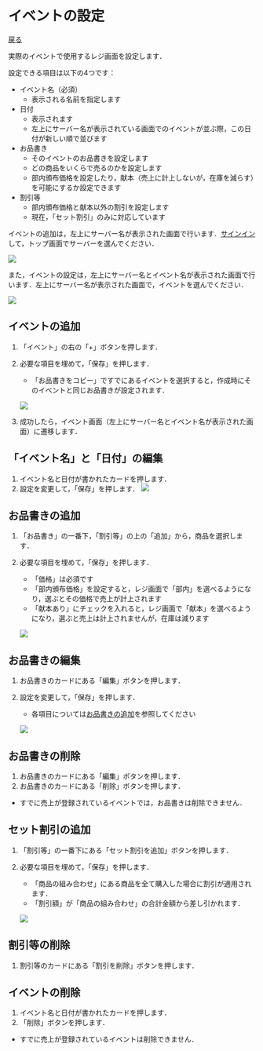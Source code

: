 # イベントの設定

[戻る](index.md)

実際のイベントで使用するレジ画面を設定します．

設定できる項目は以下の4つです：

- イベント名（必須）
  - 表示される名前を指定します
- 日付
  - 表示されます
  - 左上にサーバー名が表示されている画面でのイベントが並ぶ際，この日付が新しい順で並びます
- お品書き
  - そのイベントのお品書きを設定します
  - どの商品をいくらで売るのかを設定します
  - 部内頒布価格を設定したり，献本（売上に計上しないが，在庫を減らす）を可能にするか設定できます
- 割引等
  - 部内頒布価格と献本以外の割引を設定します
  - 現在，「セット割引」のみに対応しています

イベントの追加は，左上にサーバー名が表示された画面で行います．[サインイン](signin.md)して，トップ画面でサーバーを選んでください．

![](guild.png)

また，イベントの設定は，左上にサーバー名とイベント名が表示された画面で行います．左上にサーバー名が表示された画面で，イベントを選んでください．

![](event.png)

## イベントの追加

1.  「イベント」の右の「+」ボタンを押します．
1.  必要な項目を埋めて，「保存」を押します．
    - 「お品書きをコピー」ですでにあるイベントを選択すると，作成時にそのイベントと同じお品書きが設定されます．

    ![](create-event.png)

1.  成功したら，イベント画面（左上にサーバー名とイベント名が表示された画面）に遷移します．

## 「イベント名」と「日付」の編集

1.  イベント名と日付が書かれたカードを押します．
1.  設定を変更して，「保存」を押します．
    ![](update-event.png)

## お品書きの追加

1.  「お品書き」の一番下，「割引等」の上の「追加」から，商品を選択します．
1.  必要な項目を埋めて，「保存」を押します．
    - 「価格」は必須です
    - 「部内頒布価格」を設定すると，レジ画面で「部内」を選べるようになり，選ぶとその価格で売上が計上されます
    - 「献本あり」にチェックを入れると，レジ画面で「献本」を選べるようになり，選ぶと売上は計上されませんが，在庫は減ります

    ![](create-display.png)

## お品書きの編集

1.  お品書きのカードにある「編集」ボタンを押します．
1.  設定を変更して，「保存」を押します．
    - 各項目については[お品書きの追加](#お品書きの追加)を参照してください

    ![](update-display.png)

## お品書きの削除

1.  お品書きのカードにある「編集」ボタンを押します．
1.  お品書きのカードにある「削除」ボタンを押します．

- すでに売上が登録されているイベントでは，お品書きは削除できません．

## セット割引の追加

1.  「割引等」の一番下にある「セット割引を追加」ボタンを押します．
1.  必要な項目を埋めて，「保存」を押します．
    - 「商品の組み合わせ」にある商品を全て購入した場合に割引が適用されます．
    - 「割引額」が「商品の組み合わせ」の合計金額から差し引かれます．

    ![](create-discount.png)

## 割引等の削除

1.  割引等のカードにある「割引を削除」ボタンを押します．

## イベントの削除

1.  イベント名と日付が書かれたカードを押します．
1.  「削除」ボタンを押します．

- すでに売上が登録されているイベントは削除できません．
